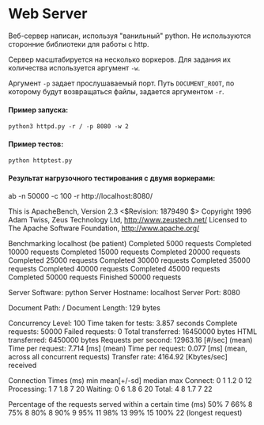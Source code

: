# Web Server

Веб-сервер написан, используя "ванильный" python.
Не используются сторонние библиотеки для работы с http.

Сервер масштабируется на несколько воркеров. Для задания их количества используется аргумент `-w`.

Аргумент `-p` задает прослушаваемый порт.
Путь `DOCUMENT_ROOT`, по которому будут возвращаться файлы, задается аргументом `-r`.

#### Пример запуска:
    python3 httpd.py -r / -p 8080 -w 2


#### Пример тестов:
    python httptest.py


#### Результат нагрузочного тестирования c двумя воркерами:

ab -n 50000 -c 100 -r http://localhost:8080/


This is ApacheBench, Version 2.3 <$Revision: 1879490 $>
Copyright 1996 Adam Twiss, Zeus Technology Ltd, http://www.zeustech.net/
Licensed to The Apache Software Foundation, http://www.apache.org/

Benchmarking localhost (be patient)
Completed 5000 requests
Completed 10000 requests
Completed 15000 requests
Completed 20000 requests
Completed 25000 requests
Completed 30000 requests
Completed 35000 requests
Completed 40000 requests
Completed 45000 requests
Completed 50000 requests
Finished 50000 requests


Server Software:        python
Server Hostname:        localhost
Server Port:            8080

Document Path:          /
Document Length:        129 bytes

Concurrency Level:      100
Time taken for tests:   3.857 seconds
Complete requests:      50000
Failed requests:        0
Total transferred:      16450000 bytes
HTML transferred:       6450000 bytes
Requests per second:    12963.16 [#/sec] (mean)
Time per request:       7.714 [ms] (mean)
Time per request:       0.077 [ms] (mean, across all concurrent requests)
Transfer rate:          4164.92 [Kbytes/sec] received

Connection Times (ms)
              min  mean[+/-sd] median   max
Connect:        0    1   1.2      0      12
Processing:     1    7   1.8      7      20
Waiting:        0    6   1.8      6      20
Total:          4    8   1.7      7      22

Percentage of the requests served within a certain time (ms)
  50%      7
  66%      8
  75%      8
  80%      8
  90%      9
  95%     11
  98%     13
  99%     15
 100%     22 (longest request)

